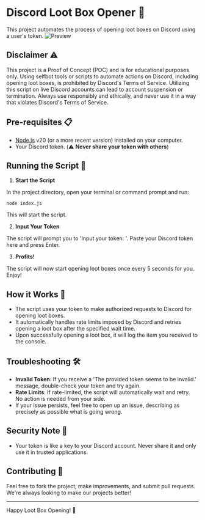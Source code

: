 # Discord Loot Box Opener 🎁

This project automates the process of opening loot boxes on Discord using a user's token.
![Preview](https://github.com/Tenclea/Discord-Loobox-Opener/assets/62174952/560cd9b4-b1f0-48d5-a99c-9a9474a50996)

## Disclaimer ⚠️

This project is a Proof of Concept (POC) and is for educational purposes only. Using selfbot tools or scripts to automate actions on Discord, including opening loot boxes, is prohibited by Discord's Terms of Service. Utilizing this script on live Discord accounts can lead to account suspension or termination. Always use responsibly and ethically, and never use it in a way that violates Discord's Terms of Service.


## Pre-requisites 📋
- [Node.js](https://nodejs.org/en/download) v20 (or a more recent version) installed on your computer.
- Your Discord token. (⚠️ **Never share your token with others**)

## Running the Script 🚀

1. **Start the Script**

In the project directory, open your terminal or command prompt and run:

```
node index.js
```

This will start the script.

2. **Input Your Token**

The script will prompt you to 'Input your token: '. Paste your Discord token here and press Enter. 

3. **Profits!**

The script will now start opening loot boxes once every 5 seconds for you. Enjoy!

## How it Works 🧩

- The script uses your token to make authorized requests to Discord for opening loot boxes.
- It automatically handles rate limits imposed by Discord and retries opening a loot box after the specified wait time.
- Upon successfully opening a loot box, it will log the item you received to the console.

## Troubleshooting 🛠

- **Invalid Token**: If you receive a 'The provided token seems to be invalid.' message, double-check your token and try again.
- **Rate Limits**: If rate-limited, the script will automatically wait and retry. No action is needed from your side.
- If your issue persists, feel free to open up an issue, describing as precisely as possible what is going wrong.

## Security Note 🔐

- Your token is like a key to your Discord account. Never share it and only use it in trusted applications.

## Contributing 🤝

Feel free to fork the project, make improvements, and submit pull requests. We're always looking to make our projects better!

---

Happy Loot Box Opening! 🎉
